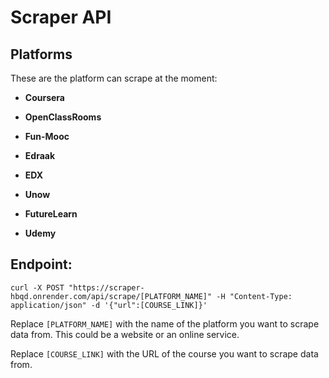 # Scraper API

## Platforms

These are the platform can scrape at the moment:

-   **Coursera**

-   **OpenClassRooms**

-   **Fun-Mooc**

-   **Edraak**

-   **EDX**

-   **Unow**

-   **FutureLearn**

-   **Udemy**

## Endpoint:

```curl
curl -X POST "https://scraper-hbqd.onrender.com/api/scrape/[PLATFORM_NAME]" -H "Content-Type: application/json" -d '{"url":[COURSE_LINK]}'
```

Replace `[PLATFORM_NAME]` with the name of the platform you want to scrape data from. This could be a website or an online service.

Replace `[COURSE_LINK]` with the URL of the course you want to scrape data from.
